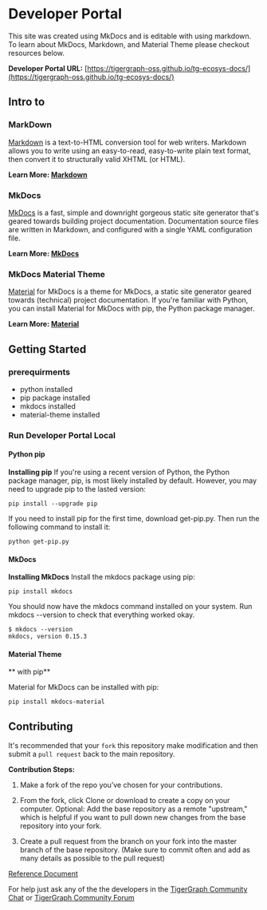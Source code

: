 # Developer Portal
This site was created using MkDocs and is editable with using markdown. To learn about MkDocs, Markdown, and Material Theme please checkout resources below.

**Developer Portal URL:**
[https://tigergraph-oss.github.io/tg-ecosys-docs/](https://tigergraph-oss.github.io/tg-ecosys-docs/)



## Intro to

### MarkDown
[Markdown](https://python-markdown.github.io/) is a text-to-HTML conversion tool for web writers. Markdown allows you to write using an easy-to-read, easy-to-write plain text format, then convert it to structurally valid XHTML (or HTML).

**Learn More: [Markdown](https://python-markdown.github.io/)**


### MkDocs
[MkDocs](https://www.mkdocs.org/) is a fast, simple and downright gorgeous static site generator that's geared towards building project documentation. Documentation source files are written in Markdown, and configured with a single YAML configuration file.

**Learn More: [MkDocs](https://www.mkdocs.org/)**


### MkDocs Material Theme
[Material](https://squidfunk.github.io/mkdocs-material/getting-started/) for MkDocs is a theme for MkDocs, a static site generator geared towards (technical) project documentation. If you're familiar with Python, you can install Material for MkDocs with pip, the Python package manager.

**Learn More: [Material](https://squidfunk.github.io/mkdocs-material/getting-started/)**

## Getting Started
### prerequirments

* python installed
* pip package installed
* mkdocs installed
* material-theme installed

### Run Developer Portal Local

#### Python pip

**Installing pip**
If you're using a recent version of Python, the Python package manager, pip, is most likely installed by default. However, you may need to upgrade pip to the lasted version:

```pip install --upgrade pip```

If you need to install pip for the first time, download get-pip.py. Then run the following command to install it:

```python get-pip.py```


#### MkDocs

**Installing MkDocs**
Install the mkdocs package using pip:

```pip install mkdocs```

You should now have the mkdocs command installed on your system. Run mkdocs --version to check that everything worked okay.

```
$ mkdocs --version
mkdocs, version 0.15.3
```


#### Material Theme
** with pip**

Material for MkDocs can be installed with pip:

```pip install mkdocs-material```


## Contributing

It's recommended that your `fork` this repository make modification and then submit a `pull request` back to the main repository.

**Contribution Steps:**

1. Make a fork of the repo you’ve chosen for your contributions.

2. From the fork, click Clone or download to create a copy on your computer.
Optional: Add the base repository as a remote "upstream," which is helpful if you want to pull down new changes from the base repository into your fork.

3. Create a pull request from the branch on your fork into the master branch of the base repository. (Make sure to commit often and add as many details as possible to the pull request)

[Reference Document](https://opensource.com/article/19/11/first-open-source-contribution-fork-clone#:~:text=Forking%20allows%20a%20project%20to,they%20don't%20create%20clutter.&text=the%20right%20way%3A-,Make%20a%20fork%20of%20the%20repo,ve%20chosen%20for%20your%20contributions.)

For help just ask any of the the developers in the [TigerGraph Community Chat](https://discord.gg/F2c9b9v) or [TigerGraph Community Forum](https://community.tigergraph.com/)
